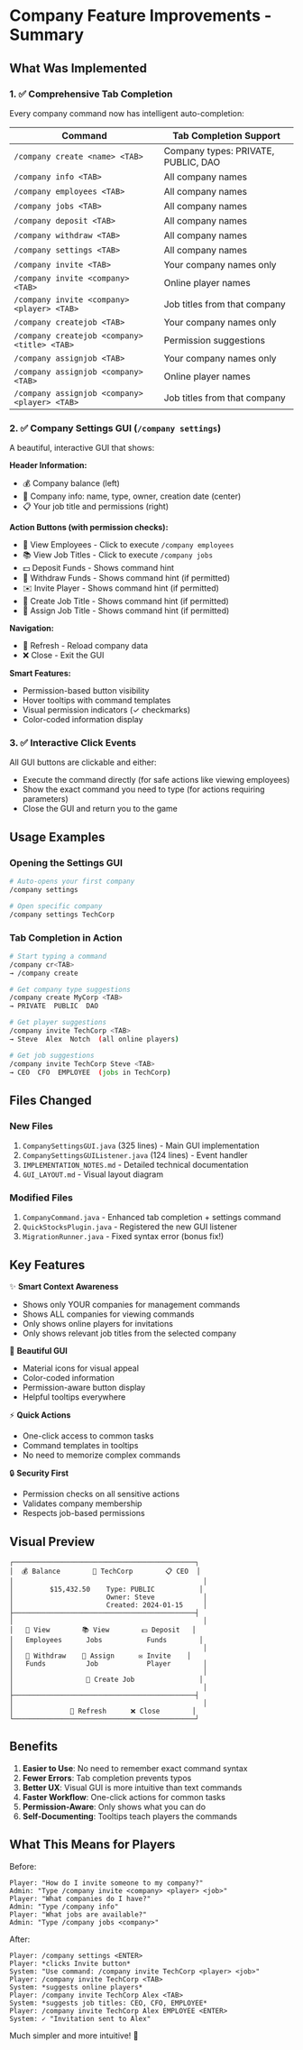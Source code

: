 # Company Feature Improvements - Summary

## What Was Implemented

### 1. ✅ Comprehensive Tab Completion
Every company command now has intelligent auto-completion:

| Command | Tab Completion Support |
|---------|----------------------|
| `/company create <name> <TAB>` | Company types: PRIVATE, PUBLIC, DAO |
| `/company info <TAB>` | All company names |
| `/company employees <TAB>` | All company names |
| `/company jobs <TAB>` | All company names |
| `/company deposit <TAB>` | All company names |
| `/company withdraw <TAB>` | All company names |
| `/company settings <TAB>` | All company names |
| `/company invite <TAB>` | Your company names only |
| `/company invite <company> <TAB>` | Online player names |
| `/company invite <company> <player> <TAB>` | Job titles from that company |
| `/company createjob <TAB>` | Your company names only |
| `/company createjob <company> <title> <TAB>` | Permission suggestions |
| `/company assignjob <TAB>` | Your company names only |
| `/company assignjob <company> <TAB>` | Online player names |
| `/company assignjob <company> <player> <TAB>` | Job titles from that company |

### 2. ✅ Company Settings GUI (`/company settings`)
A beautiful, interactive GUI that shows:

**Header Information:**
- 💰 Company balance (left)
- 👑 Company info: name, type, owner, creation date (center)
- 📋 Your job title and permissions (right)

**Action Buttons (with permission checks):**
- 👥 View Employees - Click to execute `/company employees`
- 📚 View Job Titles - Click to execute `/company jobs`
- 💵 Deposit Funds - Shows command hint
- 💸 Withdraw Funds - Shows command hint (if permitted)
- ✉️ Invite Player - Shows command hint (if permitted)
- 📝 Create Job Title - Shows command hint (if permitted)
- 🎯 Assign Job Title - Shows command hint (if permitted)

**Navigation:**
- 🔄 Refresh - Reload company data
- ❌ Close - Exit the GUI

**Smart Features:**
- Permission-based button visibility
- Hover tooltips with command templates
- Visual permission indicators (✓ checkmarks)
- Color-coded information display

### 3. ✅ Interactive Click Events
All GUI buttons are clickable and either:
- Execute the command directly (for safe actions like viewing employees)
- Show the exact command you need to type (for actions requiring parameters)
- Close the GUI and return you to the game

## Usage Examples

### Opening the Settings GUI
```bash
# Auto-opens your first company
/company settings

# Open specific company
/company settings TechCorp
```

### Tab Completion in Action
```bash
# Start typing a command
/company cr<TAB>
→ /company create

# Get company type suggestions
/company create MyCorp <TAB>
→ PRIVATE  PUBLIC  DAO

# Get player suggestions
/company invite TechCorp <TAB>
→ Steve  Alex  Notch  (all online players)

# Get job suggestions
/company invite TechCorp Steve <TAB>
→ CEO  CFO  EMPLOYEE  (jobs in TechCorp)
```

## Files Changed

### New Files
1. `CompanySettingsGUI.java` (325 lines) - Main GUI implementation
2. `CompanySettingsGUIListener.java` (124 lines) - Event handler
3. `IMPLEMENTATION_NOTES.md` - Detailed technical documentation
4. `GUI_LAYOUT.md` - Visual layout diagram

### Modified Files
1. `CompanyCommand.java` - Enhanced tab completion + settings command
2. `QuickStocksPlugin.java` - Registered the new GUI listener
3. `MigrationRunner.java` - Fixed syntax error (bonus fix!)

## Key Features

✨ **Smart Context Awareness**
- Shows only YOUR companies for management commands
- Shows ALL companies for viewing commands
- Only shows online players for invitations
- Only shows relevant job titles from the selected company

🎨 **Beautiful GUI**
- Material icons for visual appeal
- Color-coded information
- Permission-aware button display
- Helpful tooltips everywhere

⚡ **Quick Actions**
- One-click access to common tasks
- Command templates in tooltips
- No need to memorize complex commands

🔒 **Security First**
- Permission checks on all sensitive actions
- Validates company membership
- Respects job-based permissions

## Visual Preview

```
┌─────────────────────────────────────────────┐
│  💰 Balance        👑 TechCorp        📋 CEO  │
│                                               │
│         $15,432.50    Type: PUBLIC           │
│                       Owner: Steve            │
│                       Created: 2024-01-15     │
├─────────────────────────────────────────────┤
│                                               │
│   👥 View        📚 View        💵 Deposit   │
│   Employees      Jobs           Funds        │
│                                               │
│   💸 Withdraw    🎯 Assign      ✉️ Invite    │
│   Funds          Job            Player        │
│                                               │
│                  📝 Create Job                │
│                                               │
├─────────────────────────────────────────────┤
│                                               │
│              🔄 Refresh      ❌ Close        │
└─────────────────────────────────────────────┘
```

## Benefits

1. **Easier to Use**: No need to remember exact command syntax
2. **Fewer Errors**: Tab completion prevents typos
3. **Better UX**: Visual GUI is more intuitive than text commands
4. **Faster Workflow**: One-click actions for common tasks
5. **Permission-Aware**: Only shows what you can do
6. **Self-Documenting**: Tooltips teach players the commands

## What This Means for Players

Before:
```
Player: "How do I invite someone to my company?"
Admin: "Type /company invite <company> <player> <job>"
Player: "What companies do I have?"
Admin: "Type /company info"
Player: "What jobs are available?"
Admin: "Type /company jobs <company>"
```

After:
```
Player: /company settings <ENTER>
Player: *clicks Invite button*
System: "Use command: /company invite TechCorp <player> <job>"
Player: /company invite TechCorp <TAB>
System: *suggests online players*
Player: /company invite TechCorp Alex <TAB>
System: *suggests job titles: CEO, CFO, EMPLOYEE*
Player: /company invite TechCorp Alex EMPLOYEE <ENTER>
System: ✓ "Invitation sent to Alex"
```

Much simpler and more intuitive! 🎉
